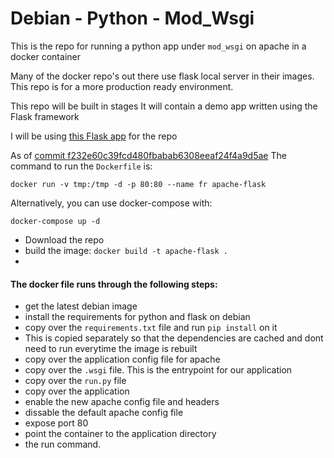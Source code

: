 # Debian - Python - Mod_Wsgi

This is the repo for running a python app under `mod_wsgi` on apache in a docker container

Many of the docker repo's out there use flask local server in their images.
This repo is for a more production ready environment.

This repo will be built in stages
It will contain a demo app written using the Flask framework

I will be using [this Flask app](http://code.tutsplus.com/tutorials/an-introduction-to-pythons-flask-framework--net-28822) for the repo

As of [commit f232e60c39fcd480fbabab6308eeaf24f4a9d5ae](https://github.com/Craicerjack/apache-flask/tree/f232e60c39fcd480fbabab6308eeaf24f4a9d5ae)
The command to run the `Dockerfile` is:

`docker run -v tmp:/tmp -d -p 80:80 --name fr apache-flask`

Alternatively, you can use docker-compose with:

`docker-compose up -d`

 * Download the repo
 * build the image: `docker build -t apache-flask .`
 * 



#### The docker file runs through the following steps:  

 - get the latest debian image  
 - install the requirements for python and flask on debian  
 - copy over the `requirements.txt` file and run `pip install` on it  
 - This is copied separately so that the dependencies are cached and dont need to run everytime the image is rebuilt  
 - copy over the application config file for apache  
 - copy over the `.wsgi` file. This is the entrypoint for our application  
 - copy over the `run.py` file  
 - copy over the application  
 - enable the new apache config file and headers   
 - dissable the default apache config file  
 - expose port 80  
 - point the container to the application directory  
 - the run command. 
